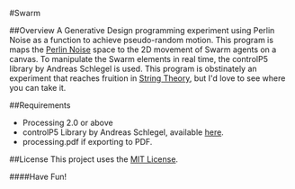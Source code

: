 #Swarm

##Overview
A Generative Design programming experiment using Perlin Noise as a function to achieve pseudo-random motion. This program is  maps the [Perlin Noise](http://en.wikipedia.org/wiki/Perlin_noise) space to the 2D movement of Swarm agents on a canvas. To manipulate the Swarm elements in real time, the controlP5 library by Andreas Schlegel is used. This program is obstinately an experiment that reaches fruition in [String Theory](https://github.com/Satre95/String-Theory), but I'd love to see where you can take it. 

##Requirements
* Processing 2.0 or above
* controlP5 Library by Andreas Schlegel, available [here](http://www.sojamo.de/libraries/controlP5/).
* processing.pdf if exporting to PDF.

##License
This project uses the [MIT License](https://github.com/Satre95/Swarm/blob/master/LICENSE).

####Have Fun!
